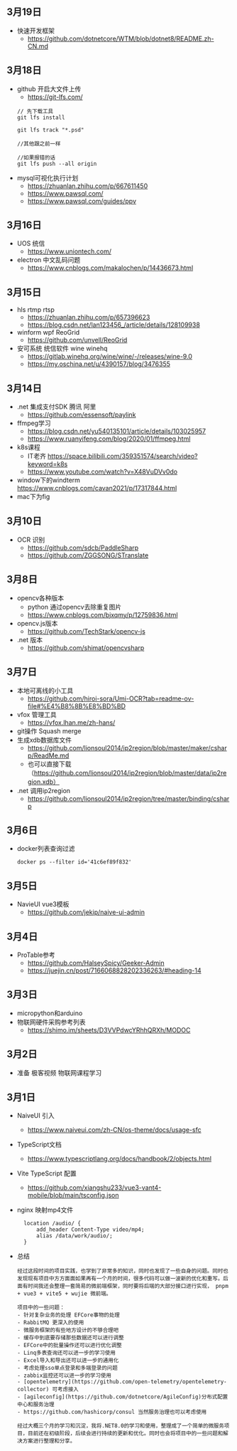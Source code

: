 ## 3月19日
- 快速开发框架
  - https://github.com/dotnetcore/WTM/blob/dotnet8/README.zh-CN.md
## 3月18日
- github 开启大文件上传
  - https://git-lfs.com/
  ```
  // 先下载工具
  git lfs install

  git lfs track "*.psd"

  //其他跟之前一样

  //如果报错的话
  git lfs push --all origin
  ```
- mysql可视化执行计划
  - https://zhuanlan.zhihu.com/p/667611450
  - https://www.pawsql.com/
  - https://www.pawsql.com/guides/ppv
## 3月16日
- UOS 统信
  - https://www.uniontech.com/
- electron 中文乱码问题
  - https://www.cnblogs.com/makalochen/p/14436673.html
## 3月15日
- hls rtmp rtsp
  - https://zhuanlan.zhihu.com/p/657396623
  - https://blog.csdn.net/lan123456_/article/details/128109938
- winform wpf ReoGrid
  - https://github.com/unvell/ReoGrid
- 安可系统  统信软件 wine winehq
  - https://gitlab.winehq.org/wine/wine/-/releases/wine-9.0
  - https://my.oschina.net/u/4390157/blog/3476355
## 3月14日
- .net 集成支付SDK 腾讯 阿里
  - https://github.com/essensoft/paylink
- ffmpeg学习
  - https://blog.csdn.net/yu540135101/article/details/103025957
  - https://www.ruanyifeng.com/blog/2020/01/ffmpeg.html
- k8s课程
  - IT老齐 https://space.bilibili.com/359351574/search/video?keyword=k8s
  - https://www.youtube.com/watch?v=X48VuDVv0do
- window下的windterm https://www.cnblogs.com/cavan2021/p/17317844.html
- mac下为fig
## 3月10日
- OCR 识别
  - https://github.com/sdcb/PaddleSharp
  - https://github.com/ZGGSONG/STranslate
## 3月8日
- opencv各种版本
  - python 通过opencv去除重复图片
  - https://www.cnblogs.com/bjxqmy/p/12759836.html
- opencv.js版本
  - https://github.com/TechStark/opencv-js
- .net 版本
  - https://github.com/shimat/opencvsharp
## 3月7日
- 本地可离线的小工具
  - https://github.com/hiroi-sora/Umi-OCR?tab=readme-ov-file#%E4%B8%8B%E8%BD%BD
- vfox 管理工具
  - https://vfox.lhan.me/zh-hans/
- git操作 Squash merge
- 生成xdb数据库文件
  - https://github.com/lionsoul2014/ip2region/blob/master/maker/csharp/ReadMe.md
  - 也可以直接下载（https://github.com/lionsoul2014/ip2region/blob/master/data/ip2region.xdb）
- .net 调用ip2region
  - https://github.com/lionsoul2014/ip2region/tree/master/binding/csharp
## 3月6日
- docker列表查询过滤
  ```
  docker ps --filter id='41c6ef89f832'
  ```
## 3月5日
- NavieUI vue3模板
  - https://github.com/jekip/naive-ui-admin
## 3月4日
- ProTable参考
  - https://github.com/HalseySpicy/Geeker-Admin
  - https://juejin.cn/post/7166068828202336263/#heading-14
## 3月3日
- micropython和arduino
- 物联网硬件采购参考列表
  - https://shimo.im/sheets/D3VVPdwcYRhhQRXh/MODOC
## 3月2日
-  准备 极客视频 物联网课程学习
## 3月1日
- NaiveUI 引入
  - https://www.naiveui.com/zh-CN/os-theme/docs/usage-sfc
- TypeScript文档
  - https://www.typescriptlang.org/docs/handbook/2/objects.html
- Vite TypeScript 配置
  - https://github.com/xiangshu233/vue3-vant4-mobile/blob/main/tsconfig.json
- nginx 映射mp4文件
  ```
    location /audio/ {
        add_header Content-Type video/mp4;
        alias /data/work/audio/;
    }
  ```

- 总结
  ```
  经过这段时间的项目实践，也学到了非常多的知识，同时也发现了一些自身的问题。同时也发现现有项目中方方面面如果再有一个月的时间，很多代码可以做一波新的优化和重写。后面有时间我还会整理一套简易的微前端框架，同时要将后端的大部分接口进行实现， pnpm + vue3 + vite5 + wujie 微前端。

  项目中的一些问题：
  - 针对复杂业务的处理 EFCore事物的处理
  - RabbitMQ 更深入的使用
  - 微服务框架的有些地方设计的不够合理吧
  - 缓存中到底要存储那些数据还可以进行调整
  - EFCore中的批量操作还可以进行优化调整
  - Linq多表查询还可以进一步的学习使用
  - Excel导入和导出还可以进一步的通用化
  - 考虑处理sso单点登录和多端登录的问题
  - zabbix监控还可以进一步的学习使用
  - [opentelemetry](https://github.com/open-telemetry/opentelemetry-collector) 可考虑接入
  - [agileconfig](https://github.com/dotnetcore/AgileConfig)分布式配置中心和服务治理
  - https://github.com/hashicorp/consul 当然服务治理也可以考虑使用 

  经过大概三个月的学习和沉淀，我将.NET8.0的学习和使用，整理成了一个简单的微服务项目，目前还在初级阶段，后续会进行持续的更新和优化。同时也会将项目中的一些问题和解决方案进行整理和分享。
  ```